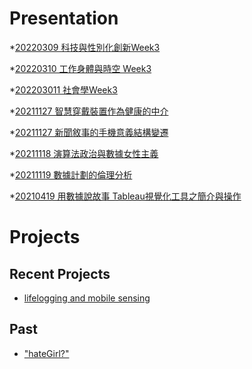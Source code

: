 # Presentation
*[20220309 科技與性別化創新Week3]()

*[20220310 工作身體與時空 Week3](https://docs.google.com/presentation/d/e/2PACX-1vQXg2hQrUli-R0oSa7pwcZvWOEui3LIZcrCxMXZUtbiocCM3AJwyJBLMxpp_UgPUFkVOKcd676lPhTl/pub?start=false&loop=false&delayms=3000)

*[202203011 社會學Week3]()

*[20211127 智慧穿戴裝置作為健康的中介]()

*[20211127 新聞敘事的手機意義結構變遷]()

*[20211118 演算法政治與數據女性主義]()

*[20211119 數據計劃的倫理分析]()

*[20210419 用數據說故事 Tableau視覺化工具之簡介與操作]()


# Projects

## Recent Projects
* [lifelogging and mobile sensing]()

## Past
* ["hateGirl?"]()

